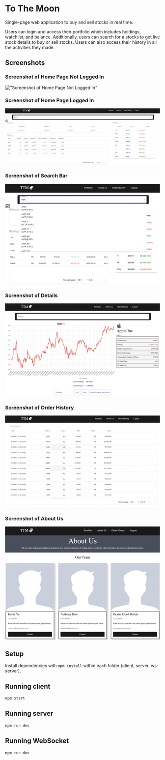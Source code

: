 # To The Moon
Single-page web application to buy and sell stocks in real time. 

Users can login and access their portfolio which includes holdings, watchlist, and balance.
Additionally, users can search for a stocks to get live stock details to buy or sell stocks. 
Users can also access their history in all the activities they made.

## Screenshots
### Screenshot of Home Page Not Logged In
!["Screenshot of Home Page Not Logged In"](https://github.com/KevinDaKevoo/To-the-moon/blob/master/docs/LoggedOut.png)
### Screenshot of Home Page Logged In
!["Screenshot of Home Page Not Logged In"](https://github.com/KevinDaKevoo/To-the-moon/blob/master/docs/LoggedIn.png)
### Screenshot of Search Bar
!["Screenshot of Home Page Not Logged In"](https://github.com/KevinDaKevoo/To-the-moon/blob/master/docs/Search.png)
### Screenshot of Details
!["Screenshot of Home Page Not Logged In"](https://github.com/KevinDaKevoo/To-the-moon/blob/master/docs/Details.png)
### Screenshot of Order History
!["Screenshot of Home Page Not Logged In"](https://github.com/KevinDaKevoo/To-the-moon/blob/master/docs/OrderHistory.png)
### Screenshot of About Us
!["Screenshot of Home Page Not Logged In"](https://github.com/KevinDaKevoo/To-the-moon/blob/master/docs/AboutUs.png)

## Setup

Install dependencies with `npm install` within each folder (client, server, ws-server).

## Running client 

```sh
npm start
```

## Running server

```sh
npm run dev
```

## Running WebSocket

```sh
npm run dev
```
